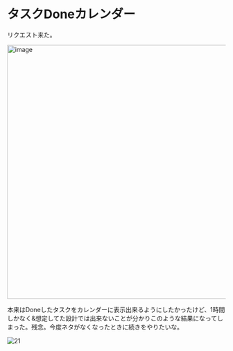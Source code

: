# タスクDoneカレンダー

リクエスト来た。

<img width="586" alt="image" src="https://user-images.githubusercontent.com/28350464/52863057-251dec80-317a-11e9-892d-ffd383a8638b.png">

本来はDoneしたタスクをカレンダーに表示出来るようにしたかったけど、1時間しかなく&想定してた設計では出来ないことが分かりこのような結果になってしまった。残念。今度ネタがなくなったときに続きをやりたいな。

![21](https://user-images.githubusercontent.com/28350464/52863137-644c3d80-317a-11e9-97b3-e0acf9d098cc.gif)

